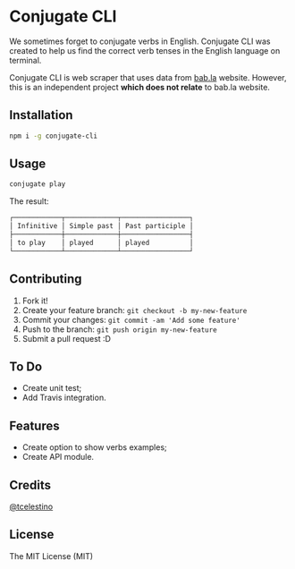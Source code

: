 # Conjugate CLI

We sometimes forget to conjugate verbs in English. Conjugate CLI was created to help us find the correct verb tenses in the English language on terminal.

Conjugate CLI is web scraper that uses data from [bab.la](https://bab.la) website. However, this is an independent project **which does not relate** to bab.la website.

## Installation

```bash
npm i -g conjugate-cli
```

## Usage

```bash
conjugate play
```

The result:

```bash
┌────────────┬─────────────┬─────────────────┐
│ Infinitive │ Simple past │ Past participle │
├────────────┼─────────────┼─────────────────┤
│ to play    │ played      │ played          │
└────────────┴─────────────┴─────────────────┘
```

## Contributing

1. Fork it!
2. Create your feature branch: `git checkout -b my-new-feature`
3. Commit your changes: `git commit -am 'Add some feature'`
4. Push to the branch: `git push origin my-new-feature`
5. Submit a pull request :D

## To Do

- Create unit test;
- Add Travis integration.

## Features

- Create option to show verbs examples;
- Create API module.

## Credits

[@tcelestino](https:/github.com/tcelestino)

## License

The MIT License (MIT)
